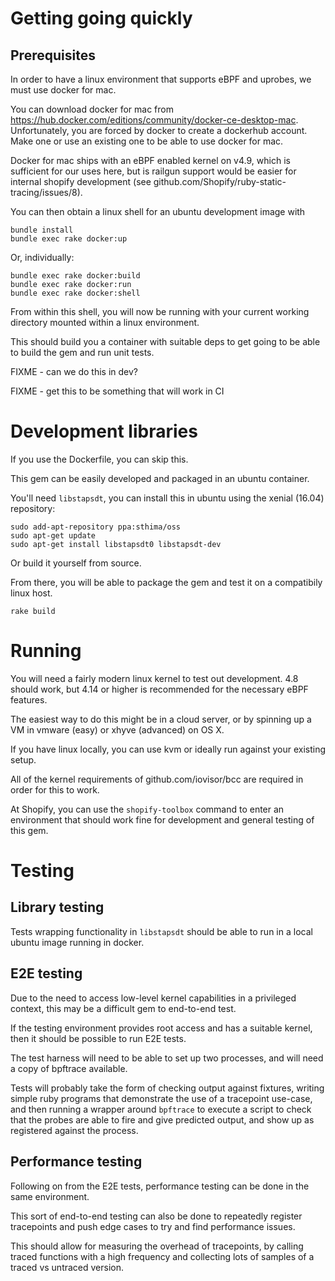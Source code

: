 # Getting going quickly

## Prerequisites

In order to have a linux environment that supports eBPF and uprobes, we must use docker for mac.

You can download docker for mac from https://hub.docker.com/editions/community/docker-ce-desktop-mac. Unfortunately, you are forced by docker to create a dockerhub account. Make one or use an existing one to be able to use docker for mac.

Docker for mac ships with an eBPF enabled kernel on v4.9, which is sufficient for our uses here, but is railgun support would be easier for internal shopify development (see github.com/Shopify/ruby-static-tracing/issues/8).

You can then obtain a linux shell for an ubuntu development image with

```
bundle install
bundle exec rake docker:up
```

Or, individually:

```
bundle exec rake docker:build
bundle exec rake docker:run
bundle exec rake docker:shell
```

From within this shell, you will now be running with your current working directory mounted within a linux environment.

This should build you a container with suitable deps to get going to be able to build the gem and run unit tests.

FIXME - can we do this in dev?

FIXME - get this to be something that will work in CI

# Development libraries

If you use the Dockerfile, you can skip this.

This gem can be easily developed and packaged in an ubuntu container.

You'll need `libstapsdt`, you can install this in ubuntu using the xenial (16.04) repository:

```
sudo add-apt-repository ppa:sthima/oss
sudo apt-get update
sudo apt-get install libstapsdt0 libstapsdt-dev
```

Or build it yourself from source.

From there, you will be able to package the gem and test it on a compatibily linux host.

```
rake build
```

# Running

You will need a fairly modern linux kernel to test out development. 4.8 should work, but 4.14 or higher is recommended for the necessary eBPF features.

The easiest way to do this might be in a cloud server, or by spinning up a VM in vmware (easy) or xhyve (advanced) on OS X.

If you have linux locally, you can use kvm or ideally run against your existing setup.

All of the kernel requirements of github.com/iovisor/bcc are required in order for this to work.

At Shopify, you can use the `shopify-toolbox` command to enter an environment that should work fine for development and general testing of this gem.

# Testing

## Library testing

Tests wrapping functionality in `libstapsdt` should be able to run in a local ubuntu image running in docker.

## E2E testing

Due to the need to access low-level kernel capabilities in a privileged context, this may be a difficult gem to end-to-end test.

If the testing environment provides root access and has a suitable kernel, then it should be possible to run E2E tests.

The test harness will need to be able to set up two processes, and will need a copy of bpftrace available.

Tests will probably take the form of checking output against fixtures, writing simple ruby programs that demonstrate the use of a tracepoint use-case, and then running a wrapper around `bpftrace` to execute a script to check that the probes are able to fire and give predicted output, and show up as registered against the process.

## Performance testing

Following on from the E2E tests, performance testing can be done in the same environment.

This sort of end-to-end testing can also be done to repeatedly register tracepoints and push edge cases to try and find performance issues.

This should allow for measuring the overhead of tracepoints, by calling traced functions with a high frequency and collecting lots of samples of a traced vs untraced version.
